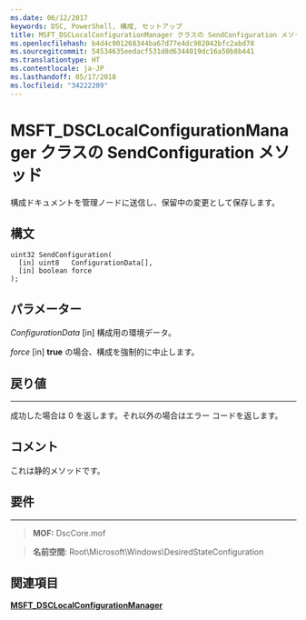 ```yaml
---
ms.date: 06/12/2017
keywords: DSC, PowerShell, 構成, セットアップ
title: MSFT_DSCLocalConfigurationManager クラスの SendConfiguration メソッド
ms.openlocfilehash: b4d4c901268344ba67d77e4dc982042bfc2abd78
ms.sourcegitcommit: 54534635eedacf531d8d6344019dc16a50b8b441
ms.translationtype: HT
ms.contentlocale: ja-JP
ms.lasthandoff: 05/17/2018
ms.locfileid: "34222209"
---
```

# <a name="sendconfiguration-method-of-the-msftdsclocalconfigurationmanager-class"></a>MSFT_DSCLocalConfigurationManager クラスの SendConfiguration メソッド

構成ドキュメントを管理ノードに送信し、保留中の変更として保存します。

<a name="syntax"></a>構文
------

```mof
uint32 SendConfiguration(
  [in] uint8   ConfigurationData[],
  [in] boolean force
);
```

<a name="parameters"></a>パラメーター
----------

*ConfigurationData* \[in\] 構成用の環境データ。

*force* \[in\] **true** の場合、構成を強制的に中止します。

## <a name="return-value"></a>戻り値
------------

成功した場合は 0 を返します。それ以外の場合はエラー コードを返します。

## <a name="remarks"></a>コメント

これは静的メソッドです。

## <a name="requirements"></a>要件
------------
>**MOF:** DscCore.mof

>**名前空間**: Root\Microsoft\Windows\DesiredStateConfiguration


## <a name="see-also"></a>関連項目


[**MSFT_DSCLocalConfigurationManager**](msft-dsclocalconfigurationmanager.md)